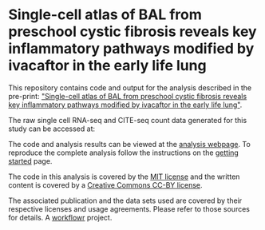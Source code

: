# Single-cell atlas of BAL from preschool cystic fibrosis reveals key inflammatory pathways modified by ivacaftor in the early life lung

This repository contains code and output for the analysis described in the pre-print: ["Single-cell atlas of BAL from preschool cystic fibrosis reveals key inflammatory pathways modified by ivacaftor in the early life lung"]().

The raw single cell RNA-seq and CITE-seq count data generated for this study can be accessed at:

The code and analysis results can be viewed at the [analysis webpage](https://oshlacklab.com/paediatric-cf-inflammation-citeseq/index.html). To reproduce the complete analysis follow the instructions on the [getting started]() page.

The code in this analysis is covered by the [MIT license]() and the written content is covered by a [Creative Commons CC-BY license]().

The associated publication and the data sets used are covered by their respective licenses and usage agreements. Please refer to those sources for details.
A [workflowr][] project.

[workflowr]: https://github.com/workflowr/workflowr
